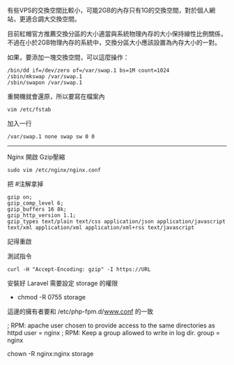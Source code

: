 有些VPS的交換空間比較小，可能2GB的內存只有1G的交換空間，對於個人網站，更適合調大交換空間。

目前紅帽官方推薦交換分區的大小適當與系統物理內存的大小保持線性比例關係，不過在小於2GB物理內存的系統中，交換分區大小應該設置為內存大小的一對。

如果，要添加一塊交換空間，可以這麼操作：
```
/bin/dd if=/dev/zero of=/var/swap.1 bs=1M count=1024
/sbin/mkswap /var/swap.1
/sbin/swapon /var/swap.1
```
重開機就會還原，所以要寫在檔案內

```
vim /etc/fstab
```

加入一行
```
/var/swap.1 none swap sw 0 0
```

---
Nginx 開啟 Gzip壓縮

```
sudo vim /etc/nginx/nginx.conf
```
把 #注解拿掉
```
gzip on;
gzip_comp_level 6;
gzip_buffers 16 8k;
gzip_http_version 1.1;
gzip_types text/plain text/css application/json application/javascript text/xml application/xml application/xml+rss text/javascript
```

記得重啟

測試指令
```
curl -H "Accept-Encoding: gzip" -I https://URL
```

安裝好 Laravel 需要設定 storage 的權限

* chmod -R 0755 storage

這邊的擁有者要和 /etc/php-fpm.d/www.conf 的一致

; RPM: apache user chosen to provide access to the same directories as httpd
user = nginx
; RPM: Keep a group allowed to write in log dir.
group = nginx

chown -R nginx:nginx storage

